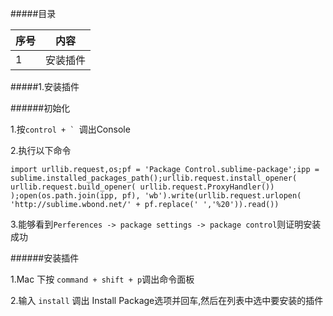 #####目录

|序号|  内容  |
|----|--------|
|  1 |安装插件|

#####1.安装插件

######初始化

1.按```control + ` ```调出Console

2.执行以下命令

```
import urllib.request,os;pf = 'Package Control.sublime-package';ipp = sublime.installed_packages_path();urllib.request.install_opener( urllib.request.build_opener( urllib.request.ProxyHandler()) );open(os.path.join(ipp, pf), 'wb').write(urllib.request.urlopen( 'http://sublime.wbond.net/' + pf.replace(' ','%20')).read())
```

3.能够看到```Perferences -> package settings -> package control```则证明安装成功

######安装插件

1.Mac 下按 ```command + shift + p```调出命令面板

2.输入 ```install``` 调出 Install Package选项并回车,然后在列表中选中要安装的插件

